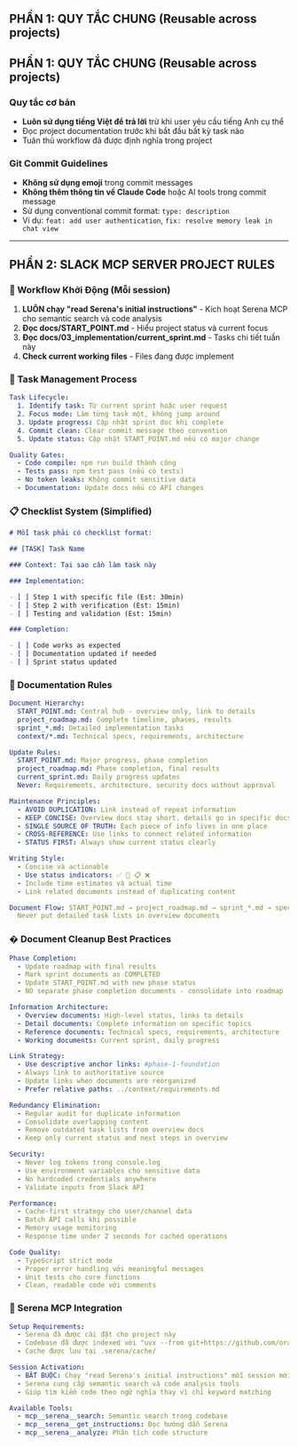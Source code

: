 ## PHẦN 1: QUY TẮC CHUNG (Reusable across projects)

## PHẦN 1: QUY TẮC CHUNG (Reusable across projects)

### Quy tắc cơ bản

- **Luôn sử dụng tiếng Việt để trả lời** trừ khi user yêu cầu tiếng Anh cụ thể
- Đọc project documentation trước khi bắt đầu bất kỳ task nào
- Tuân thủ workflow đã được định nghĩa trong project

### Git Commit Guidelines

- **Không sử dụng emoji** trong commit messages
- **Không thêm thông tin về Claude Code** hoặc AI tools trong commit message
- Sử dụng conventional commit format: `type: description`
- Ví dụ: `feat: add user authentication`, `fix: resolve memory leak in chat view`

---

## PHẦN 2: SLACK MCP SERVER PROJECT RULES

### 📖 Workflow Khởi Động (Mỗi session)

1. **LUÔN chạy "read Serena's initial instructions"** - Kích hoạt Serena MCP cho semantic search và code analysis
2. **Đọc docs/START_POINT.md** - Hiểu project status và current focus
3. **Đọc docs/03_implementation/current_sprint.md** - Tasks chi tiết tuần này
4. **Check current working files** - Files đang được implement

### 🔄 Task Management Process

```yaml
Task Lifecycle:
  1. Identify task: Từ current sprint hoặc user request
  2. Focus mode: Làm từng task một, không jump around
  3. Update progress: Cập nhật sprint doc khi complete
  4. Commit clean: Clear commit message theo convention
  5. Update status: Cập nhật START_POINT.md nếu có major change

Quality Gates:
  - Code compile: npm run build thành công
  - Tests pass: npm test pass (nếu có tests)
  - No token leaks: Không commit sensitive data
  - Documentation: Update docs nếu có API changes
```

### 📋 Checklist System (Simplified)

```markdown
# Mỗi task phải có checklist format:

## [TASK] Task Name

### Context: Tại sao cần làm task này

### Implementation:

- [ ] Step 1 with specific file (Est: 30min)
- [ ] Step 2 with verification (Est: 15min)
- [ ] Testing and validation (Est: 15min)

### Completion:

- [ ] Code works as expected
- [ ] Documentation updated if needed
- [ ] Sprint status updated
```

### 🎯 Documentation Rules

```yaml
Document Hierarchy:
  START_POINT.md: Central hub - overview only, link to details
  project_roadmap.md: Complete timeline, phases, results
  sprint_*.md: Detailed implementation tasks
  context/*.md: Technical specs, requirements, architecture

Update Rules:
  START_POINT.md: Major progress, phase completion
  project_roadmap.md: Phase completion, final results
  current_sprint.md: Daily progress updates
  Never: Requirements, architecture, security docs without approval

Maintenance Principles:
  - AVOID DUPLICATION: Link instead of repeat information
  - KEEP CONCISE: Overview docs stay short, details go in specific docs
  - SINGLE SOURCE OF TRUTH: Each piece of info lives in one place
  - CROSS-REFERENCE: Use links to connect related information
  - STATUS FIRST: Always show current status clearly

Writing Style:
  - Concise và actionable
  - Use status indicators: ✅ 🔄 📋 ❌
  - Include time estimates và actual time
  - Link related documents instead of duplicating content

Document Flow: START_POINT.md → project_roadmap.md → sprint_*.md → specific details
  Never put detailed task lists in overview documents
```

### � Document Cleanup Best Practices

```yaml
Phase Completion:
  - Update roadmap with final results
  - Mark sprint documents as COMPLETED
  - Update START_POINT.md with new phase status
  - NO separate phase completion documents - consolidate into roadmap

Information Architecture:
  - Overview documents: High-level status, links to details
  - Detail documents: Complete information on specific topics
  - Reference documents: Technical specs, requirements, architecture
  - Working documents: Current sprint, daily progress

Link Strategy:
  - Use descriptive anchor links: #phase-1-foundation
  - Always link to authoritative source
  - Update links when documents are reorganized
  - Prefer relative paths: ../context/requirements.md

Redundancy Elimination:
  - Regular audit for duplicate information
  - Consolidate overlapping content
  - Remove outdated task lists from overview docs
  - Keep only current status and next steps in overview
```

```yaml
Security:
  - Never log tokens trong console.log
  - Use environment variables cho sensitive data
  - No hardcoded credentials anywhere
  - Validate inputs from Slack API

Performance:
  - Cache-first strategy cho user/channel data
  - Batch API calls khi possible
  - Memory usage monitoring
  - Response time under 2 seconds for cached operations

Code Quality:
  - TypeScript strict mode
  - Proper error handling với meaningful messages
  - Unit tests cho core functions
  - Clean, readable code với comments
```

### 🤖 Serena MCP Integration

```yaml
Setup Requirements:
  - Serena đã được cài đặt cho project này
  - Codebase đã được indexed với "uvx --from git+https://github.com/oraios/serena index-project"
  - Cache được lưu tại .serena/cache/

Session Activation:
  - BẮT BUỘC: Chạy "read Serena's initial instructions" mỗi session mới
  - Serena cung cấp semantic search và code analysis tools
  - Giúp tìm kiếm code theo ngữ nghĩa thay vì chỉ keyword matching

Available Tools:
  - mcp__serena__search: Semantic search trong codebase
  - mcp__serena__get_instructions: Đọc hướng dẫn Serena
  - mcp__serena__analyze: Phân tích code structure
```
